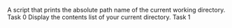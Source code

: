 A script that prints the absolute path name of the current working directory. Task 0
Display the contents list of your current directory. Task 1
